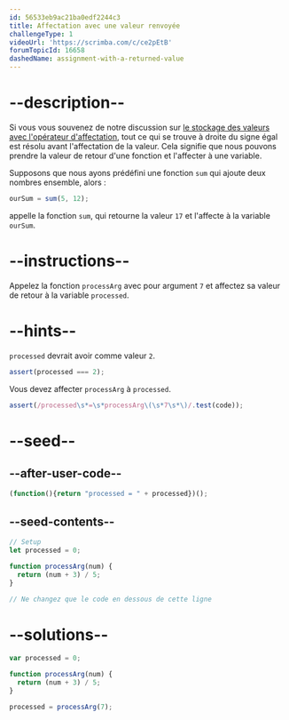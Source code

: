 ```yaml
---
id: 56533eb9ac21ba0edf2244c3
title: Affectation avec une valeur renvoyée
challengeType: 1
videoUrl: 'https://scrimba.com/c/ce2pEtB'
forumTopicId: 16658
dashedName: assignment-with-a-returned-value
---
```


# --description--

Si vous vous souvenez de notre discussion sur [le stockage des valeurs avec l'opérateur d'affectation](/learn/javascript-algorithms-and-data-structures/basic-javascript/storing-values-with-the-assignment-operator), tout ce qui se trouve à droite du signe égal est résolu avant l'affectation de la valeur. Cela signifie que nous pouvons prendre la valeur de retour d'une fonction et l'affecter à une variable.

Supposons que nous ayons prédéfini une fonction `sum` qui ajoute deux nombres ensemble, alors :

```js
ourSum = sum(5, 12);
```

appelle la fonction `sum`, qui retourne la valeur `17` et l'affecte à la variable `ourSum`.

# --instructions--

Appelez la fonction `processArg` avec pour argument `7` et affectez sa valeur de retour à la variable `processed`.

# --hints--

`processed` devrait avoir comme valeur `2`.

```js
assert(processed === 2);
```

Vous devez affecter `processArg` à `processed`.

```js
assert(/processed\s*=\s*processArg\(\s*7\s*\)/.test(code));
```

# --seed--

## --after-user-code--

```js
(function(){return "processed = " + processed})();
```

## --seed-contents--

```js
// Setup
let processed = 0;

function processArg(num) {
  return (num + 3) / 5;
}

// Ne changez que le code en dessous de cette ligne

```

# --solutions--

```js
var processed = 0;

function processArg(num) {
  return (num + 3) / 5;
}

processed = processArg(7);
```

